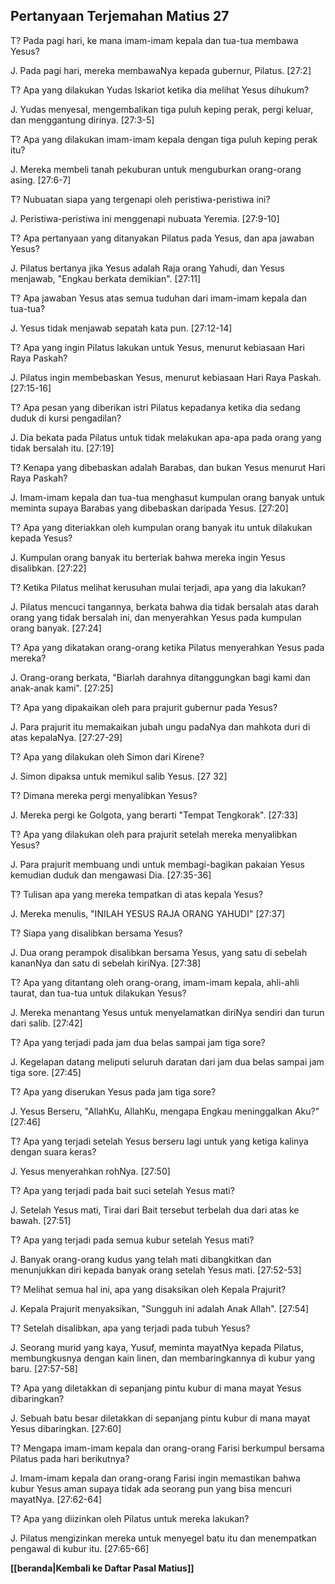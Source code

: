 ## Pertanyaan Terjemahan Matius 27 ##

T? Pada pagi hari, ke mana imam-imam kepala dan tua-tua membawa Yesus?

J. Pada pagi hari, mereka membawaNya kepada gubernur, Pilatus. [27:2]

T? Apa yang dilakukan Yudas Iskariot ketika dia melihat Yesus dihukum?

J. Yudas menyesal, mengembalikan tiga puluh keping perak, pergi keluar, dan menggantung dirinya. [27:3-5]

T? Apa yang dilakukan imam-imam kepala dengan tiga puluh keping perak itu?

J. Mereka membeli tanah pekuburan untuk menguburkan orang-orang asing. [27:6-7]

T? Nubuatan siapa yang tergenapi oleh peristiwa-peristiwa ini?

J. Peristiwa-peristiwa ini menggenapi nubuata Yeremia. [27:9-10]

T? Apa pertanyaan yang ditanyakan Pilatus pada Yesus, dan apa jawaban Yesus?

J. Pilatus bertanya jika Yesus adalah Raja orang Yahudi, dan Yesus menjawab, "Engkau berkata demikian". [27:11]

T? Apa jawaban Yesus atas semua tuduhan dari imam-imam kepala dan tua-tua?

J. Yesus tidak menjawab sepatah kata pun. [27:12-14]

T? Apa yang ingin Pilatus lakukan untuk Yesus, menurut kebiasaan Hari Raya Paskah?

J. Pilatus ingin membebaskan Yesus, menurut kebiasaan Hari Raya Paskah. [27:15-16]

T? Apa pesan yang diberikan istri Pilatus kepadanya ketika dia sedang duduk di kursi pengadilan?

J. Dia bekata pada Pilatus untuk tidak melakukan apa-apa pada orang yang tidak bersalah itu. [27:19]

T? Kenapa yang dibebaskan adalah Barabas, dan bukan Yesus menurut Hari Raya Paskah?

J. Imam-imam kepala dan tua-tua menghasut kumpulan orang banyak untuk meminta supaya Barabas yang dibebaskan daripada Yesus. [27:20]

T? Apa yang diteriakkan oleh kumpulan orang banyak itu untuk dilakukan kepada Yesus?

J. Kumpulan orang banyak itu berteriak bahwa mereka ingin Yesus disalibkan. [27:22]

T? Ketika Pilatus melihat kerusuhan mulai terjadi, apa yang dia lakukan?

J. Pilatus mencuci tangannya, berkata bahwa dia tidak bersalah atas darah orang yang tidak bersalah ini, dan menyerahkan Yesus pada kumpulan orang banyak. [27:24]

T? Apa yang dikatakan orang-orang ketika Pilatus menyerahkan Yesus pada mereka?

J. Orang-orang berkata, "Biarlah darahnya ditanggungkan bagi kami dan anak-anak kami". [27:25]

T? Apa yang dipakaikan oleh para prajurit gubernur pada Yesus?

J. Para prajurit itu memakaikan jubah ungu padaNya dan mahkota duri di atas kepalaNya. [27:27-29]

T? Apa yang dilakukan oleh Simon dari Kirene?

J. Simon dipaksa untuk memikul salib Yesus. [27 32]

T? Dimana mereka pergi menyalibkan Yesus?

J. Mereka pergi ke Golgota, yang berarti "Tempat Tengkorak". [27:33]

T? Apa yang dilakukan oleh para prajurit setelah mereka menyalibkan Yesus?

J. Para prajurit membuang undi untuk membagi-bagikan pakaian Yesus kemudian duduk dan mengawasi Dia. [27:35-36]

T? Tulisan apa yang mereka tempatkan di atas kepala Yesus?

J. Mereka menulis, "INILAH YESUS RAJA ORANG YAHUDI" [27:37]

T? Siapa yang disalibkan bersama Yesus?

J. Dua orang perampok disalibkan bersama Yesus, yang satu di sebelah kananNya dan satu di sebelah kiriNya. [27:38]

T? Apa yang ditantang oleh orang-orang, imam-imam kepala, ahli-ahli taurat, dan tua-tua untuk dilakukan Yesus?

J. Mereka menantang Yesus untuk menyelamatkan diriNya sendiri dan turun dari salib. [27:42]

T? Apa yang terjadi pada jam dua belas sampai jam tiga sore?

J. Kegelapan datang meliputi seluruh daratan dari jam dua belas sampai jam tiga sore. [27:45]

T? Apa yang diserukan Yesus pada jam tiga sore?

J. Yesus Berseru, "AllahKu, AllahKu, mengapa Engkau meninggalkan Aku?" [27:46]

T? Apa yang terjadi setelah Yesus berseru lagi untuk yang ketiga kalinya dengan suara keras?

J. Yesus menyerahkan rohNya. [27:50]

T? Apa yang terjadi pada bait suci setelah Yesus mati?

J. Setelah Yesus mati, Tirai dari Bait tersebut terbelah dua dari atas ke bawah. [27:51]

T? Apa yang terjadi pada semua kubur setelah Yesus mati?

J. Banyak orang-orang kudus yang telah mati dibangkitkan dan menunjukkan diri kepada banyak orang setelah Yesus mati. [27:52-53]

T? Melihat semua hal ini, apa yang disaksikan oleh Kepala Prajurit?

J. Kepala Prajurit menyaksikan, "Sungguh ini adalah Anak Allah". [27:54]

T? Setelah disalibkan, apa yang terjadi pada tubuh Yesus?

J. Seorang murid yang kaya, Yusuf, meminta mayatNya kepada Pilatus, membungkusnya dengan kain linen, dan membaringkannya di kubur yang baru. [27:57-58]

T? Apa yang diletakkan di sepanjang pintu kubur di mana mayat Yesus dibaringkan?

J. Sebuah batu besar diletakkan di sepanjang pintu kubur di mana mayat Yesus dibaringkan. [27:60]

T? Mengapa imam-imam kepala dan orang-orang Farisi berkumpul bersama Pilatus pada hari berikutnya?

J. Imam-imam kepala dan orang-orang Farisi ingin memastikan bahwa kubur Yesus aman supaya tidak ada seorang pun yang bisa mencuri mayatNya. [27:62-64]

T? Apa yang diizinkan oleh Pilatus untuk mereka lakukan?

J. Pilatus mengizinkan mereka untuk menyegel batu itu dan menempatkan pengawal di kubur itu. [27:65-66]

__[[beranda|Kembali ke Daftar Pasal Matius]]__

